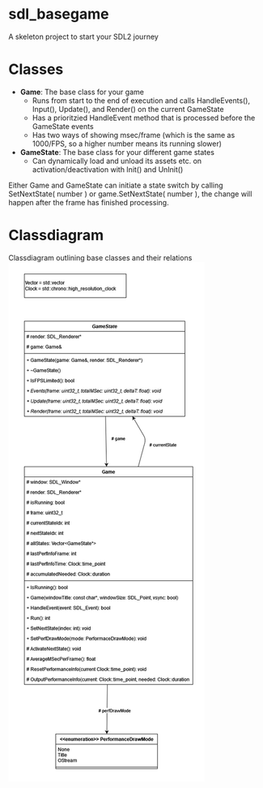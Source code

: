# sdl_basegame

A skeleton project to start your SDL2 journey

# Classes

- **Game**: The base class for your game
    - Runs from start to the end of execution and calls HandleEvents(), Input(), Update(), and Render() on the current GameState
    - Has a prioritzied HandleEvent method that is processed before the GameState events
    - Has two ways of showing msec/frame (which is the same as 1000/FPS, so a higher number means its running slower)
- **GameState**: The base class for your different game states
    - Can dynamically load and unload its assets etc. on activation/deactivation with Init() and UnInit()

Either Game and GameState can initiate a state switch by calling SetNextState( number ) or game.SetNextState( number ), the change will happen after the frame has finished processing.

# Classdiagram

Classdiagram outlining base classes and their relations
![Classdiagram](doc/classdiagram.png)

